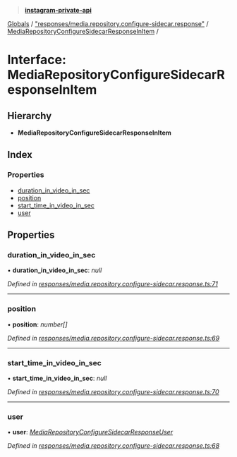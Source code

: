 > **[instagram-private-api](../README.md)**

[Globals](../README.md) / ["responses/media.repository.configure-sidecar.response"](../modules/_responses_media_repository_configure_sidecar_response_.md) / [MediaRepositoryConfigureSidecarResponseInItem](_responses_media_repository_configure_sidecar_response_.mediarepositoryconfiguresidecarresponseinitem.md) /

# Interface: MediaRepositoryConfigureSidecarResponseInItem

## Hierarchy

* **MediaRepositoryConfigureSidecarResponseInItem**

## Index

### Properties

* [duration_in_video_in_sec](_responses_media_repository_configure_sidecar_response_.mediarepositoryconfiguresidecarresponseinitem.md#duration_in_video_in_sec)
* [position](_responses_media_repository_configure_sidecar_response_.mediarepositoryconfiguresidecarresponseinitem.md#position)
* [start_time_in_video_in_sec](_responses_media_repository_configure_sidecar_response_.mediarepositoryconfiguresidecarresponseinitem.md#start_time_in_video_in_sec)
* [user](_responses_media_repository_configure_sidecar_response_.mediarepositoryconfiguresidecarresponseinitem.md#user)

## Properties

###  duration_in_video_in_sec

• **duration_in_video_in_sec**: *null*

*Defined in [responses/media.repository.configure-sidecar.response.ts:71](https://github.com/dilame/instagram-private-api/blob/3e16058/src/responses/media.repository.configure-sidecar.response.ts#L71)*

___

###  position

• **position**: *number[]*

*Defined in [responses/media.repository.configure-sidecar.response.ts:69](https://github.com/dilame/instagram-private-api/blob/3e16058/src/responses/media.repository.configure-sidecar.response.ts#L69)*

___

###  start_time_in_video_in_sec

• **start_time_in_video_in_sec**: *null*

*Defined in [responses/media.repository.configure-sidecar.response.ts:70](https://github.com/dilame/instagram-private-api/blob/3e16058/src/responses/media.repository.configure-sidecar.response.ts#L70)*

___

###  user

• **user**: *[MediaRepositoryConfigureSidecarResponseUser](_responses_media_repository_configure_sidecar_response_.mediarepositoryconfiguresidecarresponseuser.md)*

*Defined in [responses/media.repository.configure-sidecar.response.ts:68](https://github.com/dilame/instagram-private-api/blob/3e16058/src/responses/media.repository.configure-sidecar.response.ts#L68)*